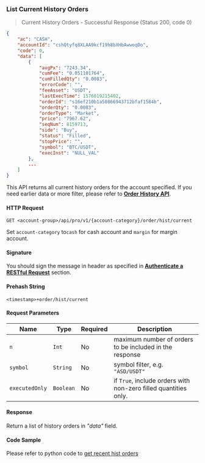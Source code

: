 ### List Current History Orders

> Current History Orders - Successful Response (Status 200, code 0)

```json
{
    "ac": "CASH",
    "accountId": "cshQtyfq8XLAA9kcf19h8bXHbAwwoqDo",
    "code": 0,
    "data": [
        {
            "avgPx": "7243.34",
            "cumFee": "0.051101764",
            "cumFilledQty": "0.0083",
            "errorCode": "",
            "feeAsset": "USDT",
            "lastExecTime": 1576019215402,
            "orderId": "s16ef210b1a50866943712bfaf1584b",
            "orderQty": "0.0083",
            "orderType": "Market",
            "price": "7967.62",
            "seqNum": 8159713,
            "side": "Buy",
            "status": "Filled",
            "stopPrice": "",
            "symbol": "BTC/USDT",
            "execInst": "NULL_VAL"
        },
        ...
    ]
}
```

This API returns all current history orders for the account specified. If you need earlier data or more filter, please refer to [**Order History API**](#list-history-orders).

#### HTTP Request

`GET <account-group>/api/pro/v1/{account-category}/order/hist/current`

Set `account-category` to`cash` for cash account and `margin` for margin account.

#### Signature

You should sign the message in header as specified in [**Authenticate a RESTful Request**](#sign-a-request) section.

#### Prehash String

`<timestamp>+order/hist/current`

#### Request Parameters

 Name            | Type      | Required | Description                                                                                 
---------------- | --------- | -------- | ------------------------------------------------------------------------------------------- 
 `n`             | `Int`     | No       | maximum number of orders to be included in the response
 `symbol`        | `String`  | No       | symbol filter, e.g. `"ASD/USDT"`
 `executedOnly`  | `Boolean` | No       | if `True`, include orders with non-zero filled quantities only.

#### Response

Return a list of history orders in *"data"* field.

#### Code Sample

Please refer to python code to [get recent hist orders](https://github.com/ascendex/ascendex-pro-api-demo/blob/master/python/query_prv_order_hist_curr.py)
